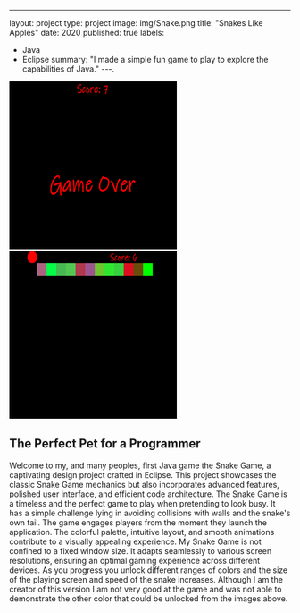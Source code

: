 ---
layout: project
type: project
image: img/Snake.png 
title: "Snakes Like Apples"
date: 2020
published: true
labels:
  - Java
  - Eclipse
summary: "I made a simple fun game to play to explore the capabilities of Java."
---. 

<div class="text-center p-4">
  <img width="300px" src="../img/End.png" class="img-thumbnail" >
  <img width="300px" src="../img/Color.png" class="img-thumbnail" >

</div>

## The Perfect Pet for a Programmer
Welcome to my, and many peoples, first Java game the Snake Game, a captivating design project crafted in Eclipse. This project showcases the classic Snake Game mechanics but also incorporates advanced features, polished user interface, and efficient code architecture. The Snake Game is a timeless and the perfect game to play when pretending to look busy. It has a simple challenge lying in avoiding collisions with walls and the snake's own tail. The game engages players from the moment they launch the application. The colorful palette, intuitive layout, and smooth animations contribute to a visually appealing experience. My Snake Game is not confined to a fixed window size. It adapts seamlessly to various screen resolutions, ensuring an optimal gaming experience across different devices. As you progress you unlock different ranges of colors and the size of the playing screen and speed of the snake increases. Although I am the creator of this version I am not very good at the game and was not able to demonstrate the other color that could be unlocked from the images above.



